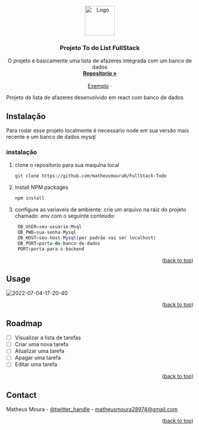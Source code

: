
<br />
<div align="center">
  <a href="https://github.com/matheusmoura0/FullStack-Todo">
    <img src="https://cdn.discordapp.com/attachments/779206258082185217/993599927437496430/clipboard.png" alt="Logo" width="80" height="80">
  </a>

<h3 align="center">Projeto To do List FullStack</h3>

  <p align="center">
    O projeto é basicamente uma lista de afazeres integrada com um banco de dados
    <br />
    <a href=https://github.com/matheusmoura0/FullStack-Todo><strong> Repositorio »</strong></a>
    <br />
    <br />
    <a href="https://full-front-end.herokuapp.com/">Exemplo</a>
    ·  </p>
</div>

<p> Projeto de lista de afazeres desenvolvido em react com banco de dados</p>



<!-- GETTING STARTED -->
## Instalação

Para rodar esse projeto localmente é necessario node em sua versão mais recente e um banco de dados mysql



### instalação

1. clone o repositorio para sua maquina local
   ```sh
   git clone https://github.com/matheusmoura0/FullStack-Todo
   ```
3. Install NPM packages
   ```sh
   npm install
   ```
4. configure as variaveis de ambiente:
    crie um arquivo na raiz do projeto chamado .env com o seguinte conteudo:
   ```js
    DB_USER=seu-usuario-Msql
    DB_PWD=sua-senha-Mysql
    DB_HOST=seu-host-Mysql(por padrão vai ser localhost)
    DB_PORT=porta-do-banco-de-dados
    PORT=porta-para-o-backend
   ```

<p align="right">(<a href="#top">back to top</a>)</p>



<!-- USAGE EXAMPLES -->
## Usage

![2022-07-04-17-20-40](https://user-images.githubusercontent.com/77953986/177213466-c736a8b3-753e-4190-b297-74086821ae95.gif)

<p align="right">(<a href="#top">back to top</a>)</p>



<!-- ROADMAP -->
## Roadmap

- [ ] Visualizar a lista de tarefas 
- [ ] Criar uma nova tarefa 
- [ ] Atualizar uma tarefa 
- [ ] Apagar uma tarefa
- [ ] Editar uma tarefa

<p align="right">(<a href="#top">back to top</a>)</p>


<!-- CONTACT -->
## Contact

Matheus Moura - [@twitter_handle](https://twitter.com/Matheus08519402) - matheusmoura28974@gmail.com


<p align="right">(<a href="#top">back to top</a>)</p>






[linkedin-shield]: https://img.shields.io/badge/-LinkedIn-black.svg?style=for-the-badge&logo=linkedin&colorB=555
[linkedin-url]: https://www.linkedin.com/in/matheusmoura231/

